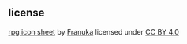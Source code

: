 ## license
[rpg icon sheet](./challenge02/assets/rpg_icon_sheet.png) by [Franuka](https://franuka.itch.io/) licensed under [CC BY 4.0](https://creativecommons.org/licenses/by/4.0/)
